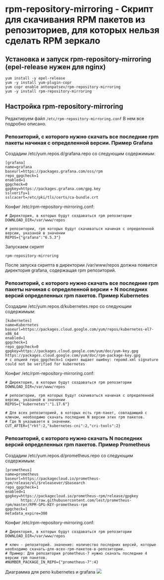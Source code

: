 # rpm-repository-mirroring - Скрипт для скачивания RPM пакетов из репозиториев, для которых нельзя сделать RPM зеркало

## Установка и запуск rpm-repository-mirroring (epel-release нужен для nginx)
```
yum install -y epel-release
yum -y install yum-plugin-copr
yum copr enable antonpatsev/rpm-repository-mirroring
yum -y install rpm-repository-mirroring
```

## Настройка rpm-repository-mirroring
Редактируем файл `/etc/rpm-repository-mirroring.conf`
В нем все подробно описано.

### Репозиторий, с которого нужно скачать все последние rpm пакеты начиная с определенной версии. Пример Grafana

Создадим /etc/yum.repos.d/grafana.repo со следующим содержимым:
```
[grafana]
name=grafana
baseurl=https://packages.grafana.com/oss/rpm
repo_gpgcheck=1
enabled=1
gpgcheck=0
gpgkey=https://packages.grafana.com/gpg.key
sslverify=1
sslcacert=/etc/pki/tls/certs/ca-bundle.crt
```

Конфиг /etc/rpm-repository-mirroring.conf:
```
# Директория, в которых будут создаваться rpm репозитории
DOWNLOAD_DIR=/var/www/repos

# репозитории, rpm которых будут скачиваться начиная с определенной версии, указаной в значении
REPOS={"grafana":"6.5.3"}
```

Запускаем скрипт
```
rpm-repository-mirroring
```

После запуска скрипта в директории /var/www/repos должна появится директория grafana, содержащая rpm репозиторий.

### Репозиторий, с которого нужно скачать все последние rpm пакеты начиная с определенной версии + N последних версий определенных rpm пакетов. Пример Kubernetes

Создадим /etc/yum.repos.d/kubernetes.repo со следующим содержимым:

```
[kubernetes]
name=Kubernetes
baseurl=https://packages.cloud.google.com/yum/repos/kubernetes-el7-x86_64
enabled=1
gpgcheck=1
repo_gpgcheck=0
gpgkey=https://packages.cloud.google.com/yum/doc/yum-key.gpg https://packages.cloud.google.com/yum/doc/rpm-package-key.gpg
# c опцией repo_gpgcheck=1 скрипт выдает ошибку: repomd.xml signature could not be verified for kubernetes
```

Конфиг /etc/rpm-repository-mirroring.conf:
```
# Директория, в которых будут создаваться rpm репозитории
DOWNLOAD_DIR=/var/www/repos

# репозитории, rpm которых будут скачиваться начиная с определенной версии, указаной в значении
REPOS={"kubernetes":"1.17.6"}

# Для всех репозиторией, в которых есть rpm-пакет, совпадающий с ключом, необходимо скачать последние N версии этих rpm пакетов.
# Где N указываетя в значении.
CUT_AFTER={"rkt":2,"kubernetes-cni":2,"cri-tools":2}
```

### Репозиторий, с которого нужно скачать N последних версий определенных rpm пакетов. Пример Prometheus

Создадим /etc/yum.repos.d/prometheus.repo со следующим содержимым:
```
[prometheus]
name=prometheus
baseurl=https://packagecloud.io/prometheus-rpm/release/el/$releasever/$basearch
repo_gpgcheck=1
enabled=1
gpgkey=https://packagecloud.io/prometheus-rpm/release/gpgkey
       https://raw.githubusercontent.com/lest/prometheus-rpm/master/RPM-GPG-KEY-prometheus-rpm
gpgcheck=1
metadata_expire=300
```

Конфиг /etc/rpm-repository-mirroring.conf:
```
# Директория, в которых будут создаваться rpm репозитории
DOWNLOAD_DIR=/var/www/repos

# ключ - репозиторий. значение: количество последних версий, которые необходимо скачать-для-всех-rpm-пакетов-в-репозитории.
# Пример: Для репозитория prometheus-7 нужно скачать последние 4 версии rpm пакетов.
#NUMBER_PACKAGE_IN_REPO={"prometheus-7":4}
```

Диаграмма для репо kubernetes и grafana
![](https://habrastorage.org/webt/wd/8f/dj/wd8fdjxo6a-j1fevwuuiz8lkp4u.png)
